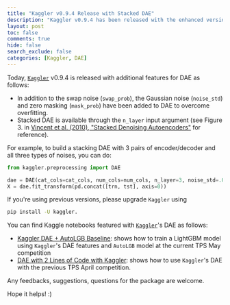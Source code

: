 ```yaml
---
title: "Kaggler v0.9.4 Release with Stacked DAE"
description: "Kaggler v0.9.4 has been released with the enhanced version of Denoising AutoEncoder (DAE)"
layout: post
toc: false
comments: true
hide: false
search_exclude: false
categories: [Kaggler, DAE]
---
```


Today, [`Kaggler`](https://github.com/jeongyoonlee/Kaggler) v0.9.4 is released with additional features for DAE as follows:
- In addition to the swap noise (`swap_prob`), the Gaussian noise (`noise_std`) and zero masking (`mask_prob`) have been added to DAE to overcome overfitting.
- Stacked DAE is available through the `n_layer` input argument (see Figure 3. in [Vincent et al. (2010), "Stacked Denoising Autoencoders"](https://www.jmlr.org/papers/volume11/vincent10a/vincent10a.pdf) for reference).

For example, to build a stacking DAE with 3 pairs of encoder/decoder and all three types of noises, you can do:
```python
from kaggler.preprocessing import DAE

dae = DAE(cat_cols=cat_cols, num_cols=num_cols, n_layer=3, noise_std=.05, swap_prob=.2, masking_prob=.1)
X = dae.fit_transform(pd.concat([trn, tst], axis=0))
```

If you're using previous versions, please upgrade `Kaggler` using 
```bash
pip install -U kaggler.
```

You can find Kaggle notebooks featured with [`Kaggler`](https://github.com/jeongyoonlee/Kaggler)'s DAE as follows:
- [Kaggler DAE + AutoLGB Baseline](https://www.kaggle.com/jeongyoonlee/kaggler-dae-autolgb-baseline): shows how to train a LightGBM model using `Kaggler`'s DAE features and `AutoLGB` model at the current TPS May competition
- [DAE with 2 Lines of Code with Kaggler](https://www.kaggle.com/jeongyoonlee/dae-with-2-lines-of-code-with-kaggler): shows how to use `Kaggler`'s DAE with the previous TPS April competition.

Any feedbacks, suggestions, questions for the package are welcome.

Hope it helps! :)
